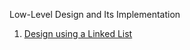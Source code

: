 Low-Level Design and Its Implementation

1. [Design using a Linked List](https://github.com/jhamukul007/system-design/blob/main/src/com/system/design/list/README.MD)